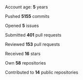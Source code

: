 Account age: **5** years

Pushed **5155** commits

Opened **5** issues

Submitted **401** pull requests

Reviewed **153** pull requests

Received **16** stars

Own **58** repositories

Contributed to **14** public repositories

